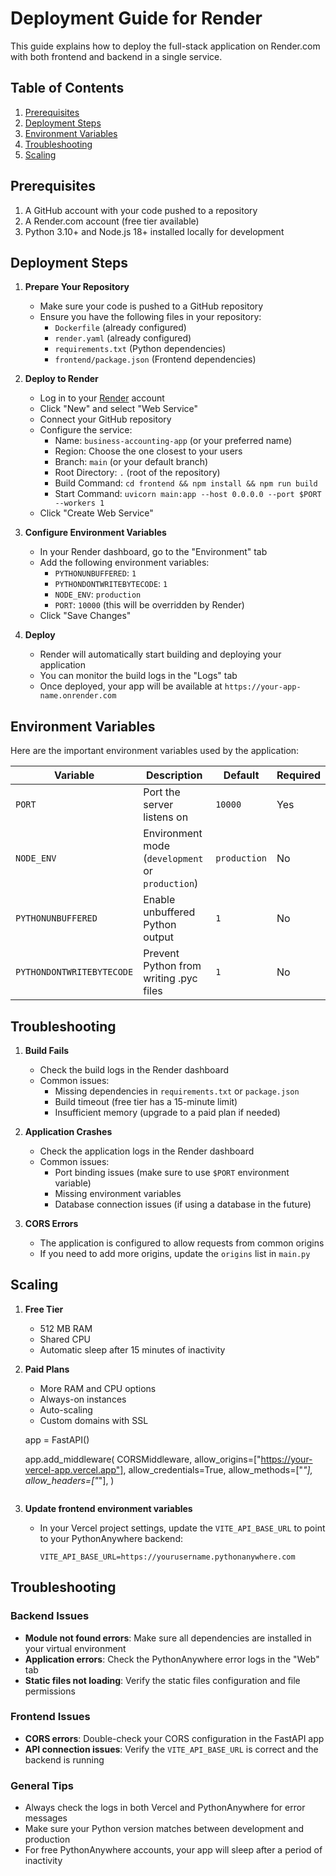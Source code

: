 # Deployment Guide for Render

This guide explains how to deploy the full-stack application on Render.com with both frontend and backend in a single service.

## Table of Contents
1. [Prerequisites](#prerequisites)
2. [Deployment Steps](#deployment-steps)
3. [Environment Variables](#environment-variables)
4. [Troubleshooting](#troubleshooting)
5. [Scaling](#scaling)

## Prerequisites

1. A GitHub account with your code pushed to a repository
2. A Render.com account (free tier available)
3. Python 3.10+ and Node.js 18+ installed locally for development

## Deployment Steps

1. **Prepare Your Repository**
   - Make sure your code is pushed to a GitHub repository
   - Ensure you have the following files in your repository:
     - `Dockerfile` (already configured)
     - `render.yaml` (already configured)
     - `requirements.txt` (Python dependencies)
     - `frontend/package.json` (Frontend dependencies)

2. **Deploy to Render**
   - Log in to your [Render](https://render.com) account
   - Click "New" and select "Web Service"
   - Connect your GitHub repository
   - Configure the service:
     - Name: `business-accounting-app` (or your preferred name)
     - Region: Choose the one closest to your users
     - Branch: `main` (or your default branch)
     - Root Directory: `.` (root of the repository)
     - Build Command: `cd frontend && npm install && npm run build`
     - Start Command: `uvicorn main:app --host 0.0.0.0 --port $PORT --workers 1`
   - Click "Create Web Service"

3. **Configure Environment Variables**
   - In your Render dashboard, go to the "Environment" tab
   - Add the following environment variables:
     - `PYTHONUNBUFFERED`: `1`
     - `PYTHONDONTWRITEBYTECODE`: `1`
     - `NODE_ENV`: `production`
     - `PORT`: `10000` (this will be overridden by Render)
   - Click "Save Changes"

4. **Deploy**
   - Render will automatically start building and deploying your application
   - You can monitor the build logs in the "Logs" tab
   - Once deployed, your app will be available at `https://your-app-name.onrender.com`

## Environment Variables

Here are the important environment variables used by the application:

| Variable | Description | Default | Required |
|----------|-------------|---------|----------|
| `PORT` | Port the server listens on | `10000` | Yes |
| `NODE_ENV` | Environment mode (`development` or `production`) | `production` | No |
| `PYTHONUNBUFFERED` | Enable unbuffered Python output | `1` | No |
| `PYTHONDONTWRITEBYTECODE` | Prevent Python from writing .pyc files | `1` | No |

## Troubleshooting

1. **Build Fails**
   - Check the build logs in the Render dashboard
   - Common issues:
     - Missing dependencies in `requirements.txt` or `package.json`
     - Build timeout (free tier has a 15-minute limit)
     - Insufficient memory (upgrade to a paid plan if needed)

2. **Application Crashes**
   - Check the application logs in the Render dashboard
   - Common issues:
     - Port binding issues (make sure to use `$PORT` environment variable)
     - Missing environment variables
     - Database connection issues (if using a database in the future)

3. **CORS Errors**
   - The application is configured to allow requests from common origins
   - If you need to add more origins, update the `origins` list in `main.py`

## Scaling

1. **Free Tier**
   - 512 MB RAM
   - Shared CPU
   - Automatic sleep after 15 minutes of inactivity

2. **Paid Plans**
   - More RAM and CPU options
   - Always-on instances
   - Auto-scaling
   - Custom domains with SSL
   
   app = FastAPI()
   
   app.add_middleware(
       CORSMiddleware,
       allow_origins=["https://your-vercel-app.vercel.app"],
       allow_credentials=True,
       allow_methods=["*"],
       allow_headers=["*"],
   )
   ```

2. **Update frontend environment variables**
   - In your Vercel project settings, update the `VITE_API_BASE_URL` to point to your PythonAnywhere backend:
     ```
     VITE_API_BASE_URL=https://yourusername.pythonanywhere.com
     ```

## Troubleshooting

### Backend Issues
- **Module not found errors**: Make sure all dependencies are installed in your virtual environment
- **Application errors**: Check the PythonAnywhere error logs in the "Web" tab
- **Static files not loading**: Verify the static files configuration and file permissions

### Frontend Issues
- **CORS errors**: Double-check your CORS configuration in the FastAPI app
- **API connection issues**: Verify the `VITE_API_BASE_URL` is correct and the backend is running

### General Tips
- Always check the logs in both Vercel and PythonAnywhere for error messages
- Make sure your Python version matches between development and production
- For free PythonAnywhere accounts, your app will sleep after a period of inactivity
